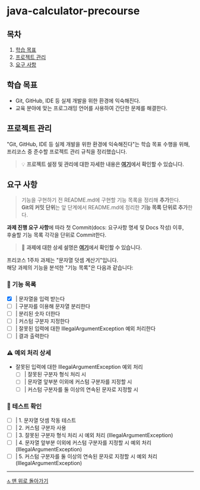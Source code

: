 # java-calculator-precourse

## 목차

1. [학습 목표](#학습-목표)
2. [프로젝트 관리](#프로젝트-관리)
3. [요구 사항](#요구-사항)

## 학습 목표

- Git, GitHub, IDE 등 실제 개발을 위한 환경에 익숙해진다.
- 교육 분야에 맞는 프로그래밍 언어를 사용하여 간단한 문제를 해결한다.

## 프로젝트 관리

"Git, GitHub, IDE 등 실제 개발을 위한 환경에 익숙해진다"는 학습 목표 수행을 위해,
프리코스 중 준수할 프로젝트 관리 규칙을 정리했습니다.

> 💡 **프로젝트 설정 및 관리에 대한 자세한 내용은 [여기](docs/SET_UP.md)에서 확인할 수 있습니다.**

## 요구 사항

> 기능을 구현하기 전 README.md에 구현할 기능 목록을 정리해 **추가**한다.<br>
> **Git의 커밋 단위**는 앞 단계에서 README.md에 정리한 **기능 목록 단위로 추가**한다.

**과제 진행 요구 사항**에 따라 첫 Commit(docs: 요구사항 명세 및 Docs 작성) 이후,<br>
후술할 기능 목록 각각을 단위로 Commit한다.

> 📝 **과제에 대한 상세 설명은 [여기](docs/ASSIGNMENT.md)에서 확인할 수 있습니다.**

프리코스 1주차 과제는 "문자열 덧셈 계산기"입니다.<br>
해당 과제의 기능을 분석한 "기능 목록"은 다음과 같습니다:

### 📝 기능 목록

- [x] | 문자열을 입력 받는다
- [ ] | 구분자를 이용해 문자열 분리한다
- [ ] | 분리된 숫자 더한다
- [ ] | 커스텀 구분자 지정한다
- [ ] | 잘못된 입력에 대한 IllegalArgumentException 예외 처리한다
- [ ] | 결과 출력한다

### ⚠️ 예외 처리 상세

- 잘못된 입력에 대한 IllegalArgumentException 예외 처리
    - [ ] | 잘못된 구분자 형식 처리 시
    - [ ] | 문자열 앞부분 이외에 커스텀 구분자를 지정할 시
    - [ ] | 커스텀 구분자를 둘 이상의 연속된 문자로 지정할 시

### 🧪 테스트 확인

- [ ] | 1. 문자열 덧셈 작동 테스트
- [ ] | 2. 커스텀 구분자 사용
- [ ] | 3. 잘못된 구분자 형식 처리 시 예외 처리 (IllegalArgumentException)
- [ ] | 4. 문자열 앞부분 이외에 커스텀 구분자를 지정할 시 예외 처리 (IllegalArgumentException)
- [ ] | 5. 커스텀 구분자를 둘 이상의 연속된 문자로 지정할 시 예외 처리 (IllegalArgumentException)

---

[🔝 맨 위로 돌아가기](#java-calculator-precourse)